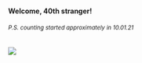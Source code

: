 #### Welcome, 40th stranger!

###### <sup>P.S. counting started approximately in 10.01.21</sup>

<img src="https://kraftwerk28.pp.ua/vcnt.png"></img>
